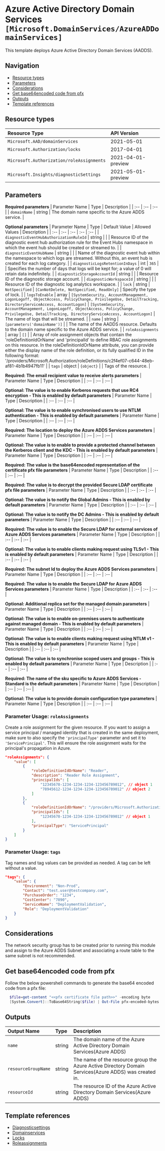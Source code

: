 # Azure Active Directory Domain Services `[Microsoft.DomainServices/AzureADDomainServices]`

This template deploys Azure Active Directory Domain Services (AADDS).

## Navigation

- [Resource types](#Resource-types)
- [Parameters](#Parameters)
- [Considerations](#Considerations)
- [Get base64encoded code from pfx](#Get-base64encoded-code-from-pfx)
- [Outputs](#Outputs)
- [Template references](#Template-references)

## Resource types

| Resource Type | API Version |
| :-- | :-- |
| `Microsoft.AAD/domainServices` | 2021-05-01 |
| `Microsoft.Authorization/locks` | 2017-04-01 |
| `Microsoft.Authorization/roleAssignments` | 2021-04-01-preview |
| `Microsoft.Insights/diagnosticSettings` | 2021-05-01-preview |

## Parameters

**Required parameters**
| Parameter Name | Type | Description |
| :-- | :-- | :-- |
| `domainName` | string | The domain name specific to the Azure ADDS service. |

**Optional parameters**
| Parameter Name | Type | Default Value | Allowed Values | Description |
| :-- | :-- | :-- | :-- | :-- |
| `diagnosticEventHubAuthorizationRuleId` | string |  |  | Resource ID of the diagnostic event hub authorization rule for the Event Hubs namespace in which the event hub should be created or streamed to. |
| `diagnosticEventHubName` | string |  |  | Name of the diagnostic event hub within the namespace to which logs are streamed. Without this, an event hub is created for each log category. |
| `diagnosticLogsRetentionInDays` | int | `365` |  | Specifies the number of days that logs will be kept for; a value of 0 will retain data indefinitely. |
| `diagnosticStorageAccountId` | string |  |  | Resource ID of the diagnostic storage account. |
| `diagnosticWorkspaceId` | string |  |  | Resource ID of the diagnostic log analytics workspace. |
| `lock` | string | `NotSpecified` | `[CanNotDelete, NotSpecified, ReadOnly]` | Specify the type of lock. |
| `logsToEnable` | array | `[SystemSecurity, AccountManagement, LogonLogoff, ObjectAccess, PolicyChange, PrivilegeUse, DetailTracking, DirectoryServiceAccess, AccountLogon]` | `[SystemSecurity, AccountManagement, LogonLogoff, ObjectAccess, PolicyChange, PrivilegeUse, DetailTracking, DirectoryServiceAccess, AccountLogon]` | The name of logs that will be streamed. |
| `name` | string | `[parameters('domainName')]` |  | The name of the AADDS resource. Defaults to the domain name specific to the Azure ADDS service. |
| `roleAssignments` | array | `[]` |  | Array of role assignment objects that contain the 'roleDefinitionIdOrName' and 'principalId' to define RBAC role assignments on this resource. In the roleDefinitionIdOrName attribute, you can provide either the display name of the role definition, or its fully qualified ID in the following format: '/providers/Microsoft.Authorization/roleDefinitions/c2f4ef07-c644-48eb-af81-4b1b4947fb11' |
| `tags` | object | `{object}` |  | Tags of the resource. |

**Required: The email recipient value to receive alerts parameters**
| Parameter Name | Type | Description |
| :-- | :-- | :-- |

**Optional: The value is to enable Kerberos requests that use RC4 encryption - This is enabled by default parameters**
| Parameter Name | Type | Description |
| :-- | :-- | :-- |

**Optional: The value is to enable synchronised users to use NTLM authentication - This is enabled by default parameters**
| Parameter Name | Type | Description |
| :-- | :-- | :-- |

**Required: The location to deploy the Azure ADDS Services parameters**
| Parameter Name | Type | Description |
| :-- | :-- | :-- |

**Optional: The value is to enable to provide a protected channel between the Kerberos client and the KDC - This is enabled by default parameters**
| Parameter Name | Type | Description |
| :-- | :-- | :-- |

**Required: The value is the base64encoded representation of the certificate pfx file parameters**
| Parameter Name | Type | Description |
| :-- | :-- | :-- |

**Required: The value is to decrypt the provided Secure LDAP certificate pfx file parameters**
| Parameter Name | Type | Description |
| :-- | :-- | :-- |

**Optional: The value is to notify the Global Admins - This is enabled by default parameters**
| Parameter Name | Type | Description |
| :-- | :-- | :-- |

**Optional: The value is to notify the DC Admins - This is enabled by default  parameters**
| Parameter Name | Type | Description |
| :-- | :-- | :-- |

**Required: The value is to enable the Secure LDAP for external services of Azure ADDS Services parameters**
| Parameter Name | Type | Description |
| :-- | :-- | :-- |

**Optional: The value is to enable clients making request using TLSv1 - This is enabled by default parameters**
| Parameter Name | Type | Description |
| :-- | :-- | :-- |

**Required: The subnet Id to deploy the Azure ADDS Services parameters**
| Parameter Name | Type | Description |
| :-- | :-- | :-- |

**Required: The value is to enable the Secure LDAP for Azure ADDS Services parameters**
| Parameter Name | Type | Description |
| :-- | :-- | :-- |

**Optional: Additional replica set for the managed domain parameters**
| Parameter Name | Type | Description |
| :-- | :-- | :-- |

**Optional: The value is to enable on-premises users to authenticate against managed domain - This is enabled by default parameters**
| Parameter Name | Type | Description |
| :-- | :-- | :-- |

**Optional: The value is to enable clients making request using NTLM v1 - This is enabled by default parameters**
| Parameter Name | Type | Description |
| :-- | :-- | :-- |

**Optional: The value is to synchronise scoped users and groups - This is enabled by default parameters**
| Parameter Name | Type | Description |
| :-- | :-- | :-- |

**Required: The name of the sku specific to Azure ADDS Services - Standard is the default parameters**
| Parameter Name | Type | Description |
| :-- | :-- | :-- |

**Optional: The value is to provide domain configuration type parameters**
| Parameter Name | Type | Description |
| :-- | :-- | :-- |


### Parameter Usage: `roleAssignments`

Create a role assignment for the given resource. If you want to assign a service principal / managed identity that is created in the same deployment, make sure to also specify the `'principalType'` parameter and set it to `'ServicePrincipal'`. This will ensure the role assignment waits for the principal's propagation in Azure.

```json
"roleAssignments": {
    "value": [
        {
            "roleDefinitionIdOrName": "Reader",
            "description": "Reader Role Assignment",
            "principalIds": [
                "12345678-1234-1234-1234-123456789012", // object 1
                "78945612-1234-1234-1234-123456789012" // object 2
            ]
        },
        {
            "roleDefinitionIdOrName": "/providers/Microsoft.Authorization/roleDefinitions/c2f4ef07-c644-48eb-af81-4b1b4947fb11",
            "principalIds": [
                "12345678-1234-1234-1234-123456789012" // object 1
            ],
            "principalType": "ServicePrincipal"
        }
    ]
}
```

### Parameter Usage: `tags`

Tag names and tag values can be provided as needed. A tag can be left without a value.

```json
"tags": {
    "value": {
        "Environment": "Non-Prod",
        "Contact": "test.user@testcompany.com",
        "PurchaseOrder": "1234",
        "CostCenter": "7890",
        "ServiceName": "DeploymentValidation",
        "Role": "DeploymentValidation"
    }
}
```

## Considerations

The network security group has to be created prior to running this module and assign to the Azure ADDS Subnet and associating a route table to the same subnet is not recommended.

## Get base64encoded code from pfx
Follow the below powershell commands to generate the base64 encoded code from a pfx file:
```powershell
  $file=get-content "<<pfx certificate file path>>" -encoding byte
  [System.Convert]::ToBase64String($file) | Out-File pfx-encoded-bytes.txt
```

## Outputs

| Output Name | Type | Description |
| :-- | :-- | :-- |
| `name` | string | The domain name of the Azure Active Directory Domain Services(Azure ADDS) |
| `resourceGroupName` | string | The name of the resource group the Azure Active Directory Domain Services(Azure ADDS) was created in. |
| `resourceId` | string | The resource ID of the Azure Active Directory Domain Services(Azure ADDS) |

## Template references

- [Diagnosticsettings](https://docs.microsoft.com/en-us/azure/templates/Microsoft.Insights/2021-05-01-preview/diagnosticSettings)
- [Domainservices](https://docs.microsoft.com/en-us/azure/templates/Microsoft.AAD/2021-05-01/domainServices)
- [Locks](https://docs.microsoft.com/en-us/azure/templates/Microsoft.Authorization/2017-04-01/locks)
- [Roleassignments](https://docs.microsoft.com/en-us/azure/templates/Microsoft.Authorization/roleAssignments)

